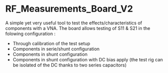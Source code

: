 # RF_Measurements_Board_V2

A simple yet very useful tool to test the effects/characteristics of components with a VNA.
The board allows testing of S11 & S21 in the folowing configuration :

  * Through calibration of the test setup
  * Components in serie/shunt configuration
  * Components in shunt configuration
  * Components in shunt configuration with DC bias apply (the test rig can be isolated of the DC thanks to two series capacitors)
